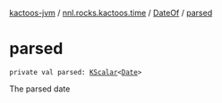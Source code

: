[kactoos-jvm](../../index.md) / [nnl.rocks.kactoos.time](../index.md) / [DateOf](index.md) / [parsed](./parsed.md)

# parsed

`private val parsed: `[`KScalar`](../../nnl.rocks.kactoos/-k-scalar.md)`<`[`Date`](http://docs.oracle.com/javase/8/docs/api/java/util/Date.html)`>`

The parsed date

